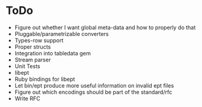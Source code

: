 ToDo
====

* Figure out whether I want global meta-data and how to properly do that
* Pluggable/parametrizable converters
* Types-row support
* Proper structs
* Integration into tabledata gem
* Stream parser
* Unit Tests
* libept
* Ruby bindings for libept
* Let bin/ept produce more useful information on invalid ept files
* Figure out which encodings should be part of the standard/rfc
* Write RFC
